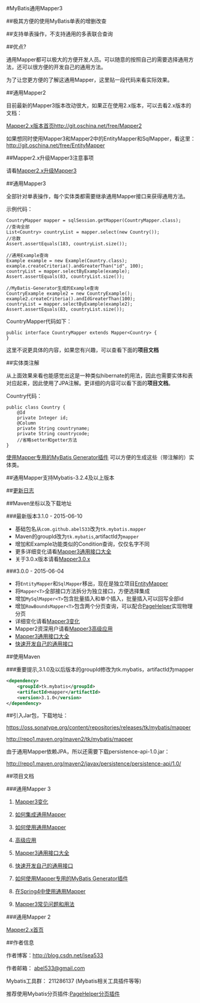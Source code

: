#MyBatis通用Mapper3

##极其方便的使用MyBatis单表的增删改查

##支持单表操作，不支持通用的多表联合查询

##优点?

通用Mapper都可以极大的方便开发人员。可以随意的按照自己的需要选择通用方法，还可以很方便的开发自己的通用方法。

为了让您更方便的了解这通用Mapper，这里贴一段代码来看实际效果。

##通用Mapper2

目前最新的Mapper3版本改动很大，如果正在使用2.x版本，可以去看2.x版本的文档：

[Mapper2.x版本首页http://git.oschina.net/free/Mapper2](http://git.oschina.net/free/Mapper2)

如果想同时使用Mapper3和Mapper2中的EntityMapper和SqlMapper，看这里：http://git.oschina.net/free/EntityMapper

##Mapper2.x升级Mapper3注意事项

请看[Mapper2.x升级Mapper3](http://git.oschina.net/free/Mapper/blob/master/wiki/mapper3/8.UpdateTo3.md)

##通用Mapper3

全部针对单表操作，每个实体类都需要继承通用Mapper接口来获得通用方法。

示例代码：

    CountryMapper mapper = sqlSession.getMapper(CountryMapper.class);
    //查询全部
    List<Country> countryList = mapper.select(new Country());
    //总数
    Assert.assertEquals(183, countryList.size());

    //通用Example查询
    Example example = new Example(Country.class);
    example.createCriteria().andGreaterThan("id", 100);
    countryList = mapper.selectByExample(example);
    Assert.assertEquals(83, countryList.size());

    //MyBatis-Generator生成的Example查询
    CountryExample example2 = new CountryExample();
    example2.createCriteria().andIdGreaterThan(100);
    countryList = mapper.selectByExample(example2);
    Assert.assertEquals(83, countryList.size());

CountryMapper代码如下：

    public interface CountryMapper extends Mapper<Country> {
    }

这里不说更具体的内容，如果您有兴趣，可以查看下面的<b>项目文档</b>

##实体类注解

从上面效果来看也能感觉出这是一种类似hibernate的用法，因此也需要实体和表对应起来，因此使用了JPA注解。更详细的内容可以看下面的<b>项目文档</b>。

Country代码：

    public class Country {
        @Id
        private Integer id;
        @Column
        private String countryname;
        private String countrycode;
        //省略setter和getter方法
    }
    
[使用Mapper专用的MyBatis Generator插件](http://git.oschina.net/free/Mapper/blob/master/wiki/mapper/5.UseMBG.md) 可以方便的生成这些（带注解的）实体类。

##通用Mapper支持Mybatis-3.2.4及以上版本 

##[更新日志](http://git.oschina.net/free/Mapper/blob/master/wiki/Changelog.md)

##Maven坐标以及下载地址

###最新版本3.1.0 - 2015-06-10

* 基础包名从`com.github.abel533`改为`tk.mybatis.mapper`
* Maven的groupId改为`tk.mybatis`,artifactId为`mapper`
* 增加和Example功能类似的Condition查询，仅仅名字不同
* 更多详细变化请看[Mapper3通用接口大全](http://git.oschina.net/free/Mapper/blob/master/wiki/mapper3/5.Mappers.md)
* 关于3.0.x版本请看[Mapper3.0.x](http://git.oschina.net/free/Mapper/tree/Mapper3.0.x/)

###3.0.0 - 2015-06-04

* 将`EntityMapper`和`SqlMapper`移出，现在是独立项目[EntityMapper](http://git.oschina.net/free/EntityMapper)
* 将`Mapper<T>`全部接口方法拆分为独立接口，方便选择集成
* 增加`MySqlMapper<T>`包含批量插入和单个插入，批量插入可以回写全部id
* 增加`RowBoundsMapper<T>`包含两个分页查询，可以配合[PageHelper](http://git.oschina.net/free/Mybatis_PageHelper)实现物理分页
* 详细变化请看[Mapper3变化](http://git.oschina.net/free/Mapper/blob/master/wiki/mapper3/1.Changes.md)
* Mapper2资深用户请看[Mapper3高级应用](http://git.oschina.net/free/Mapper/blob/master/wiki/mapper3/4.Professional.md)
* [Mapper3通用接口大全](http://git.oschina.net/free/Mapper/blob/master/wiki/mapper3/5.Mappers.md)
* [快速开发自己的通用接口](http://git.oschina.net/free/Mapper/blob/master/wiki/mapper3/6.MyMapper.md)

##使用Maven

###重要提示,3.1.0及以后版本的groupId修改为tk.mybatis，artifactId为mapper

```xml
<dependency>
    <groupId>tk.mybatis</groupId>
    <artifactId>mapper</artifactId>
    <version>3.1.0</version>
</dependency>
```

##引入Jar包，下载地址：

https://oss.sonatype.org/content/repositories/releases/tk/mybatis/mapper

http://repo1.maven.org/maven2/tk/mybatis/mapper

由于通用Mapper依赖JPA，所以还需要下载persistence-api-1.0.jar：

http://repo1.maven.org/maven2/javax/persistence/persistence-api/1.0/

##项目文档

###通用Mapper 3

1. [Mapper3变化](http://git.oschina.net/free/Mapper/blob/master/wiki/mapper3/1.Changes.md)

2. [如何集成通用Mapper](http://git.oschina.net/free/Mapper/blob/master/wiki/mapper3/2.Integration.md)

3. [如何使用通用Mapper](http://git.oschina.net/free/Mapper/blob/master/wiki/mapper3/3.Use.md)

4. [高级应用](http://git.oschina.net/free/Mapper/blob/master/wiki/mapper3/4.Professional.md)

5. [Mapper3通用接口大全](http://git.oschina.net/free/Mapper/blob/master/wiki/mapper3/5.Mappers.md)

6. [快速开发自己的通用接口](http://git.oschina.net/free/Mapper/blob/master/wiki/mapper3/6.MyMapper.md)

7. [如何使用Mapper专用的MyBatis Generator插件](http://git.oschina.net/free/Mapper/blob/master/wiki/mapper3/7.UseMBG.md)

8. [在Spring4中使用通用Mapper](http://git.oschina.net/free/Mapper2/blob/master/wiki/mapper/4.Spring4.md)

9. [Mapper3常见问题和用法](http://git.oschina.net/free/Mapper/blob/master/wiki/mapper3/9.QA.md)

###通用Mapper 2

[Mapper2.x首页](http://git.oschina.net/free/Mapper2)

##作者信息

作者博客：http://blog.csdn.net/isea533

作者邮箱： abel533@gmail.com

Mybatis工具群： 211286137 (Mybatis相关工具插件等等)

推荐使用Mybatis分页插件:[PageHelper分页插件](https://github.com/pagehelper/Mybatis-PageHelper)